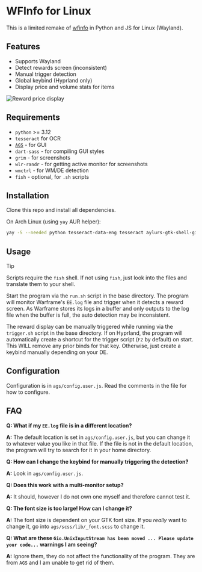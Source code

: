 # WFInfo for Linux

This is a limited remake of [wfinfo](https://wfinfo.warframestat.us) in Python and JS for Linux (Wayland).

## Features

-   Supports Wayland
-   Detect rewards screen (inconsistent)
-   Manual trigger detection
-   Global keybind (Hyprland only)
-   Display price and volume stats for items

![Reward price display](/readme/reward_display.png)

## Requirements

-   `python` >= 3.12
-   `tesseract` for OCR
-   [`AGS`](https://github.com/Aylur/ags) - for GUI
-   `dart-sass` - for compiling GUI styles
-   `grim` - for screenshots
-   `wlr-randr` - for getting active monitor for screenshots
-   `wmctrl` - for WM/DE detection
-   `fish` - optional, for `.sh` scripts

## Installation

Clone this repo and install all dependencies.

On Arch Linux (using `yay` AUR helper):

```sh
yay -S --needed python tesseract-data-eng tesseract aylurs-gtk-shell-git dart-sass grim wlr-randr wmctrl fish
```

## Usage

> [!TIP]
> Scripts require the `fish` shell. If not using `fish`, just look into the files and translate them to your shell.

Start the program via the `run.sh` script in the base directory. The program will monitor Warframe's `EE.log` file
and trigger when it detects a reward screen. As Warframe stores its logs in a buffer and only outputs to the log file
when the buffer is full, the auto detection may be inconsistent.

The reward display can be manually triggered while running via the `trigger.sh` script in the base directory. If on
Hyprland, the program will automatically create a shortcut for the trigger script (`F2` by default) on start. This WILL
remove any prior binds for that key. Otherwise, just create a keybind manually depending on your DE.

## Configuration

Configuration is in `ags/config.user.js`. Read the comments in the file for how to configure.

## FAQ

**Q: What if my `EE.log` file is in a different location?**

**A:** The default location is set in `ags/config.user.js`, but you can change it to whatever value you like in that
file. If the file is not in the default location, the program will try to search for it in your home directory.

**Q: How can I change the keybind for manually triggering the detection?**

**A:** Look in `ags/config.user.js`.

**Q: Does this work with a multi-monitor setup?**

**A:** It should, however I do not own one myself and therefore cannot test it.

**Q: The font size is too large! How can I change it?**

**A:** The font size is dependent on your GTK font size. If you _really_ want to change it, go into `ags/scss/lib/_font.scss`
to change it.

**Q: What are these `Gio.UnixInputStream has been moved ... Please update your code...` warnings I am seeing?**

**A:** Ignore them, they do not affect the functionality of the program. They are from `AGS` and I am unable to get rid
of them.
